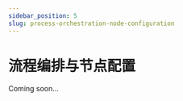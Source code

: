 ```yaml
---
sidebar_position: 5
slug: process-orchestration-node-configuration
---
```


# 流程编排与节点配置

Coming soon...
